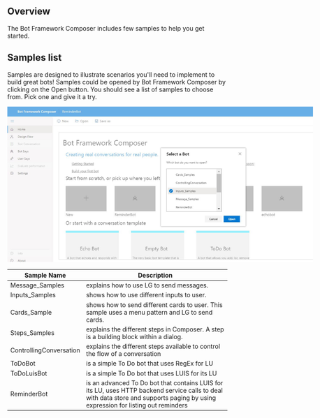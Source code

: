 ## Overview

The Bot Framework Composer includes few samples to help you get started.

## Samples list
Samples are designed to illustrate scenarios you'll need to implement to build great bots! Samples could be opened by Bot Framework Composer by clicking on the Open button. You should see a list of samples to choose from. Pick one and give it a try.
<p align="center">
    <img alt="Open samples" src="./Assets/samples_open.JPG" style="max-width:700px;" />
</p>

| Sample Name             | Description                                                                    |
|-------------------------|--------------------------------------------------------------------------------|
|Message_Samples          |explains how to use LG to send messages.|
|Inputs_Samples           |shows how to use different inputs to user.|
|Cards_Sample             |shows how to send different cards to user. This sample uses a menu pattern and LG to send cards.|
|Steps_Samples            |explains the different steps in Composer. A step is a building block within a dialog.|
|ControllingConversation  |explains the different steps available to control the flow of a conversation|
|ToDoBot                  |is a simple To Do bot that uses RegEx for LU|
|ToDoLuisBot              |is a simple To Do bot that uses LUIS for its LU|
|ReminderBot              |is an advanced To Do bot that contains LUIS for its LU, uses HTTP backend service calls to deal with data store and supports paging by using expression for listing out reminders|